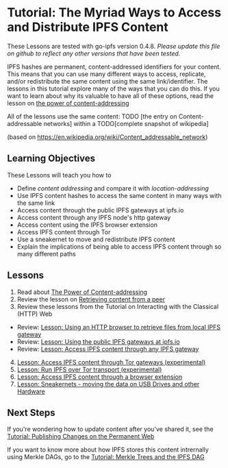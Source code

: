 # Tutorial: The Myriad Ways to Access and Distribute IPFS Content
These Lessons are tested with go-ipfs version 0.4.8. _Please update this file on github to reflect any other versions that have been tested._

IPFS hashes are permanent, content-addressed identifiers for your content. This means that you can use many different ways to access, replicate, and/or redistribute the same content using the same link/identifier. The lessons in this tutorial explore many of the ways that you can do this. If you want to learn about why its valuable to have all of these options, read the lesson on [the power of content-addressing](/avenues-for-access/lessons/power-of-content-addressing.md)

All of the lessons use the same content: TODO [the entry on Content-addressable networks] within a TODO[complete snapshot of wikipedia]

(based on https://en.wikipedia.org/wiki/Content_addressable_network)

## Learning Objectives
These Lessons will teach you how to
* Define _content addressing_ and compare it with _location-addressing_
* Use IPFS content hashes to access the same content in many ways with the same link
* Access content through the public IPFS gateways at ipfs.io
* Access content through any IPFS node's http gateway
* Access content using the IPFS browser extension
* Access IPFS content through Tor
* Use a sneakernet to move and redistribute IPFS content
* Explain the implications of being able to access IPFS content through so many different paths

## Lessons

1. Read about [The Power of Content-addressing](/avenues-for-access/lessons/power-of-content-addressing.md)
2. Review the lesson on [Retrieving content from a peer](/going-online/lessons/retrieve-from-peer.md)
3. Review these lessons from the Tutorial on Interacting with the Classical (HTTP) Web
  - Review: [Lesson: Using an HTTP browser to retrieve files from local IPFS gateway](/classical-web/lessons/local-gateway.md)
  - Review: [Lesson: Using the public IPFS gateways at ipfs.io](/classical-web/lessons/public-gateways.md)
  - Review: [Lesson: Access IPFS content through any IPFS gateway](/classical-web/lessons/other-gateways.md)
4. [Lesson: Access IPFS content through Tor gateways (experimental)](/avenues-for-access/lessons/tor-gateways.md)
5. [Lesson: Run IPFS over Tor transport (experimental)](/avenues-for-access/lessons/tor-transport.md)
6. [Lesson: Access IPFS content through a browser extension](/avenues-for-access/lessons/browser-extension.md)
7. [Lesson: Sneakernets - moving the data on USB Drives and other Hardware](/avenues-for-access/lessons/sneakernets.md)


## Next Steps

If you're wondering how to update content after you've shared it, see the [Tutorial: Publishing Changes on the Permanent Web](/publishing-changes/README.md)

If you want to know more about how IPFS stores this content intrernally using Merkle DAGs, go to the [Tutorial: Merkle Trees and the IPFS DAG](/ipfs-dag/README.md)
